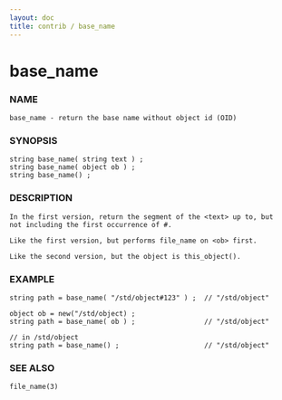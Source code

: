 ```yaml
---
layout: doc
title: contrib / base_name
---
```

# base_name

### NAME

    base_name - return the base name without object id (OID)

### SYNOPSIS

    string base_name( string text ) ;
    string base_name( object ob ) ;
    string base_name() ;

### DESCRIPTION

    In the first version, return the segment of the <text> up to, but
    not including the first occurrence of #. 

    Like the first version, but performs file_name on <ob> first.

    Like the second version, but the object is this_object().

### EXAMPLE

    string path = base_name( "/std/object#123" ) ;  // "/std/object" 
    
    object ob = new("/std/object) ;
    string path = base_name( ob ) ;                 // "/std/object" 
    
    // in /std/object
    string path = base_name() ;                     // "/std/object"

### SEE ALSO

    file_name(3)
